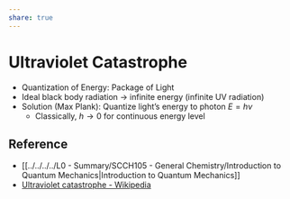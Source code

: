 ```yaml
---
share: true
---
```


# Ultraviolet Catastrophe

- Quantization of Energy: Package of Light
- Ideal black body radiation → infinite energy (infinite UV radiation)
- Solution (Max Plank): Quantize light’s energy to photon $E=h\nu$
	- Classically, $h\to 0$ for continuous energy level

## Reference

- [[../../../../L0 - Summary/SCCH105 - General Chemistry/Introduction to Quantum Mechanics|Introduction to Quantum Mechanics]]
- [Ultraviolet catastrophe - Wikipedia](https://en.wikipedia.org/wiki/Ultraviolet_catastrophe)
